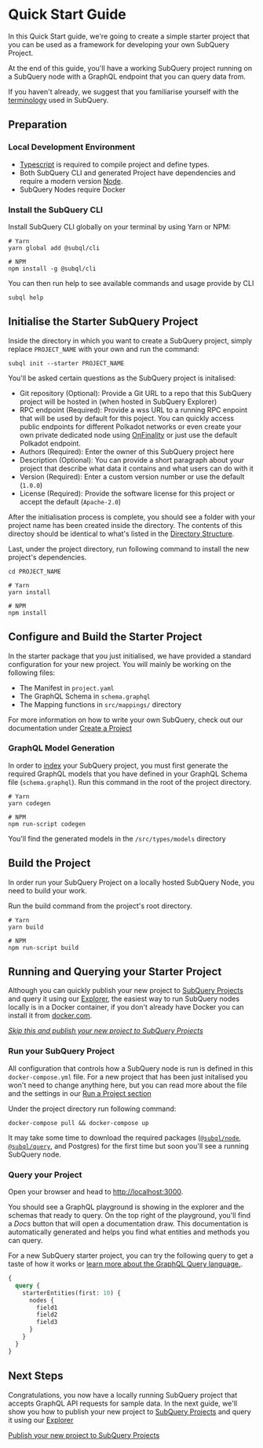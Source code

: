 # Quick Start Guide

In this Quick Start guide, we're going to create a simple starter project that you can be used as a framework for developing your own SubQuery Project.

At the end of this guide, you'll have a working SubQuery project running on a SubQuery node with a GraphQL endpoint that you can query data from.

If you haven't already, we suggest that you familiarise yourself with the [terminology](../#terminology) used in SubQuery.

## Preparation

### Local Development Environment

- [Typescript](https://www.typescriptlang.org/) is required to compile project and define types.
- Both SubQuery CLI and generated Project have dependencies and require a modern version [Node](https://nodejs.org/en/).
- SubQuery Nodes require Docker

### Install the SubQuery CLI

Install SubQuery CLI globally on your terminal by using Yarn or NPM:

```shell
# Yarn
yarn global add @subql/cli

# NPM
npm install -g @subql/cli
```

You can then run help to see available commands and usage provide by CLI

```shell
subql help
```

## Initialise the Starter SubQuery Project

Inside the directory in which you want to create a SubQuery project, simply replace `PROJECT_NAME` with your own and run the command:

```shell
subql init --starter PROJECT_NAME
```

You'll be asked certain questions as the SubQuery project is initalised:

- Git repository (Optional): Provide a Git URL to a repo that this SubQuery project will be hosted in (when hosted in SubQuery Explorer)
- RPC endpoint (Required): Provide a wss URL to a running RPC enpoint that will be used by default for this poject. You can quickly access public endpoints for different Polkadot networks or even create your own private dedicated node using [OnFinality](https://app.onfinality.io) or just use the default Polkadot endpoint.
- Authors (Required): Enter the owner of this SubQuery project here
- Description (Optional): You can provide a short paragraph about your project that describe what data it contains and what users can do with it
- Version (Required): Enter a custom version number or use the default (`1.0.0`)
- License (Required): Provide the software license for this project or accept the default (`Apache-2.0`)

After the initialisation process is complete, you should see a folder with your project name has been created inside the directory. The contents of this directoy should be identical to what's listed in the [Directory Structure](/create/introduction.html#directory-structure).

Last, under the project directory, run following command to install the new project's dependencies.

```shell
cd PROJECT_NAME

# Yarn
yarn install

# NPM
npm install
```

## Configure and Build the Starter Project

In the starter package that you just initialised, we have provided a standard configuration for your new project. You will mainly be working on the following files:

- The Manifest in `project.yaml`
- The GraphQL Schema in `schema.graphql`
- The Mapping functions in `src/mappings/` directory

For more information on how to write your own SubQuery, check out our documentation under [Create a Project](/create/introduction)

### GraphQL Model Generation

In order to [index](https://doc.subquery.network/run/run.html) your SubQuery project, you must first generate the required GraphQL models that you have defined in your GraphQL Schema file (`schema.graphql`). Run this command in the root of the project directory.

```shell
# Yarn
yarn codegen

# NPM
npm run-script codegen
```

You'll find the generated models in the `/src/types/models` directory

## Build the Project

In order run your SubQuery Project on a locally hosted SubQuery Node, you need to build your work.

Run the build command from the project's root directory.

```shell
# Yarn
yarn build

# NPM
npm run-script build
```

## Running and Querying your Starter Project

Although you can quickly publish your new project to [SubQuery Projects](https://project.subquery.network) and query it using our [Explorer](https://explorer.subquery.network), the easiest way to run SubQuery nodes locally is in a Docker container, if you don't already have Docker you can install it from [docker.com](https://docs.docker.com/get-docker/).

[_Skip this and publish your new project to SubQuery Projects_](/publish/publish)

### Run your SubQuery Project

All configuration that controls how a SubQuery node is run is defined in this `docker-compose.yml` file. For a new project that has been just initalised you won't need to change anything here, but you can read more about the file and the settings in our [Run a Project section](./run/run)

Under the project directory run following command:

```shell
docker-compose pull && docker-compose up
```

It may take some time to download the required packages ([`@subql/node`](https://www.npmjs.com/package/@subql/node), [`@subql/query`](https://www.npmjs.com/package/@subql/query), and Postgres) for the first time but soon you'll see a running SubQuery node.

### Query your Project

Open your browser and head to [http://localhost:3000](http://localhost:3000).

You should see a GraphQL playground is showing in the explorer and the schemas that ready to query. On the top right of the playground, you'll find a _Docs_ button that will open a documentation draw. This documentation is automatically generated and helps you find what entities and methods you can query.

For a new SubQuery starter project, you can try the following query to get a taste of how it works or [learn more about the GraphQL Query language.](/query/graphql.html).

```graphql
{
  query {
    starterEntities(first: 10) {
      nodes {
        field1
        field2
        field3
      }
    }
  }
}
```

## Next Steps

Congratulations, you now have a locally running SubQuery project that accepts GraphQL API requests for sample data. In the next guide, we'll show you how to publish your new project to [SubQuery Projects](https://project.subquery.network) and query it using our [Explorer](https://explorer.subquery.network)

[Publish your new project to SubQuery Projects](/publish/publish.html)
